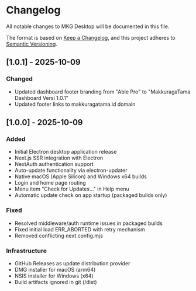 # Changelog

All notable changes to MKG Desktop will be documented in this file.

The format is based on [Keep a Changelog](https://keepachangelog.com/en/1.0.0/),
and this project adheres to [Semantic Versioning](https://semver.org/spec/v2.0.0.html).

## [1.0.1] - 2025-10-09

### Changed

- Updated dashboard footer branding from "Able Pro" to "MakkuragaTama Dashboard Versi 1.0.1"
- Updated footer links to makkuragatama.id domain

## [1.0.0] - 2025-10-09

### Added

- Initial Electron desktop application release
- Next.js SSR integration with Electron
- NextAuth authentication support
- Auto-update functionality via electron-updater
- Native macOS (Apple Silicon) and Windows x64 builds
- Login and home page routing
- Menu item "Check for Updates..." in Help menu
- Automatic update check on app startup (packaged builds only)

### Fixed

- Resolved middleware/auth runtime issues in packaged builds
- Fixed initial load ERR_ABORTED with retry mechanism
- Removed conflicting next.config.mjs

### Infrastructure

- GitHub Releases as update distribution provider
- DMG installer for macOS (arm64)
- NSIS installer for Windows (x64)
- Build artifacts ignored in git (/dist)
